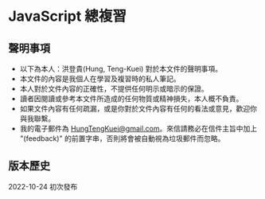 # JavaScript 總複習

## 聲明事項
+ 以下為本人：洪登貴(Hung, Teng-Kuei) 對於本文件的聲明事項。
+ 本文件的內容是我個人在學習及複習時的私人筆記。
+ 本人對於文件內容的正確性，不提供任何明示或暗示的保證。
+ 讀者因閱讀或參考本文件所造成的任何物質或精神損失，本人概不負責。
+ 如果文件內容有任何疏漏，或是你對於文件內容有任何的看法或意見，歡迎你與我聯繫。
+ 我的電子郵件為 HungTengKuei@gmail.com。來信請務必在信件主旨中加上 "(feedback)" 的前置字串，否則將會被自動視為垃圾郵件而忽略。

## 版本歷史
2022-10-24 初次發布